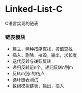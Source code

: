 # Linked-List-C

C语言实现的链表

### 链表模块

- 建立，两种按序查找，按值查找
- 插入，删除，摧毁，输出，求长度
- 迭代反转与递归反转
- 递归反转前n个，递归反转n到m
- 反转m到n的结点
- 循环链表测试
- 数组模拟链表，输出，插入

